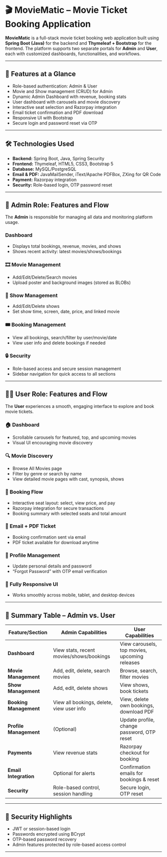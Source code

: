 # 🎬 MovieMatic – Movie Ticket Booking Application

**MovieMatic** is a full-stack movie ticket booking web application built using **Spring Boot (Java)** for the backend and **Thymeleaf + Bootstrap** for the frontend. The platform supports two separate portals for **Admin** and **User**, each with customized dashboards, functionalities, and workflows.

---

## 🚀 Features at a Glance

- Role-based authentication: Admin & User
- Movie and Show management (CRUD) for Admin
- Dynamic Admin Dashboard with revenue, booking stats
- User dashboard with carousels and movie discovery
- Interactive seat selection and Razorpay integration
- Email ticket confirmation and PDF download
- Responsive UI with Bootstrap
- Secure login and password reset via OTP

---

## 🛠️ Technologies Used

- **Backend:** Spring Boot, Java, Spring Security
- **Frontend:** Thymeleaf, HTML5, CSS3, Bootstrap 5
- **Database:** MySQL/PostgreSQL
- **Email & PDF:** JavaMailSender, iText/Apache PDFBox, ZXing for QR Code
- **Payment:** Razorpay integration
- **Security:** Role-based login, OTP password reset

---

## 👤 Admin Role: Features and Flow

The **Admin** is responsible for managing all data and monitoring platform usage.

### Dashboard
- Displays total bookings, revenue, movies, and shows
- Shows recent activity: latest movies/shows/bookings

### 🎞️ Movie Management
- Add/Edit/Delete/Search movies
- Upload poster and background images (stored as BLOBs)

### 📅 Show Management
- Add/Edit/Delete shows
- Set show time, screen, date, price, and linked movie

### 🎟️ Booking Management
- View all bookings, search/filter by user/movie/date
- View user info and delete bookings if needed

### 🔒 Security
- Role-based access and secure session management
- Sidebar navigation for quick access to all sections

---

## 🙋‍♂️ User Role: Features and Flow

The **User** experiences a smooth, engaging interface to explore and book movie tickets.

### 🏠 Dashboard
- Scrollable carousels for featured, top, and upcoming movies
- Visual UI encouraging movie discovery

### 🔍 Movie Discovery
- Browse All Movies page
- Filter by genre or search by name
- View detailed movie pages with cast, synopsis, shows

### 🎫 Booking Flow
- Interactive seat layout: select, view price, and pay
- Razorpay integration for secure transactions
- Booking summary with selected seats and total amount

### 📧 Email + PDF Ticket
- Booking confirmation sent via email
- PDF ticket available for download anytime

### 👤 Profile Management
- Update personal details and password
- “Forgot Password” with OTP email verification

### 📱 Fully Responsive UI
- Works smoothly across mobile, tablet, and desktop devices

---

## 🧾 Summary Table – Admin vs. User

| Feature/Section     | Admin Capabilities                                    | User Capabilities                                      |
|---------------------|--------------------------------------------------------|--------------------------------------------------------|
| **Dashboard**       | View stats, recent movies/shows/bookings              | View carousels, top movies, upcoming releases         |
| **Movie Management**| Add, edit, delete, search movies                      | Browse, search, filter movies                         |
| **Show Management** | Add, edit, delete shows                               | View shows, book tickets                              |
| **Booking Management**| View all bookings, delete, view user info          | View, delete own bookings, download PDF               |
| **Profile Management**| (Optional)                                          | Update profile, change password, OTP reset            |
| **Payments**        | View revenue stats                                    | Razorpay checkout for booking                         |
| **Email Integration**| Optional for alerts                                  | Confirmation emails for bookings & reset              |
| **Security**        | Role-based control, session handling                  | Secure login, OTP reset                               |

---

## 🔐 Security Highlights

- JWT or session-based login
- Passwords encrypted using BCrypt
- OTP-based password recovery
- Admin features protected by role-based access control

---
